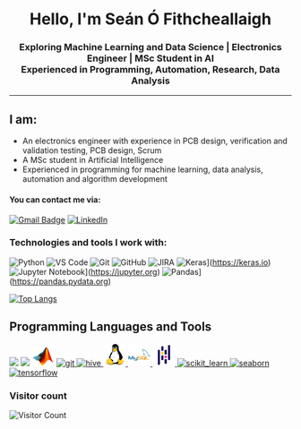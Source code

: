 <h1 align="center">Hello, I'm Seán Ó Fithcheallaigh</h1>

<h3 align="center">
  Exploring Machine Learning and Data Science | Electronics Engineer | MSc Student in AI</br>
  Experienced in Programming, Automation, Research, Data Analysis </br>
</h3>

---
## I am:
- An electronics engineer with experience in PCB design, verification and validation testing, PCB design, Scrum
- A MSc student in Artificial Intelligence
- Experienced in programming for machine learning, data analysis, automation and algorithm development

#### You can contact me via:
[![Gmail Badge](https://img.shields.io/badge/-sofithcheallaigh@gmail.com-c14438?style=flat-square&logo=Gmail&logoColor=white&link=mailto:sofithcheallaigh@gmail.com)](mailto:sofithcheallaigh@gmail.com)
[![LinkedIn](https://img.shields.io/badge/-Seán%20Ó%20Fithcheallaigh-informational?style=flat-square&logo=linkedin&logoColor=white)](https://www.linkedin.com/in/se%C3%A1n-%C3%B3-fithcheallaigh-079/)

### Technologies and tools I work with:
![Python](https://img.shields.io/badge/-Python-black?style=flat-square&logo=Python)
![VS Code](https://img.shields.io/badge/-VS%20Code-007ACC?style=flat-square&logo=visual-studio-code)
![Git](https://img.shields.io/badge/-Git-black?style=flat-square&logo=git)
![GitHub](https://img.shields.io/badge/-GitHub-181717?style=flat-square&logo=github)
![JIRA](https://img.shields.io/badge/-JIRA-0052CC?style=flat-square&logo=jira)
![Keras](https://img.shields.io/badge/Keras-%23D00000.svg?style=for-the-badge&logo=Keras&logoColor=white)](https://keras.io)
![Jupyter Notebook](https://img.shields.io/badge/jupyter-%23FA0F00.svg?style=for-the-badge&logo=jupyter&logoColor=white)](https://jupyter.org)
![Pandas](https://img.shields.io/badge/pandas-%23150458.svg?style=for-the-badge&logo=pandas&logoColor=white)](https://pandas.pydata.org)

<!--
<details>
  <summary><b>Skills</b></summary>
  
[![python](https://img.shields.io/badge/python-★★★☆☆-lightgrey?labelColor=3776AB&logo=Python&style=for-the-badge&logoColor=white)](https://www.python.org/)
[![R](https://img.shields.io/badge/R-★☆☆☆☆-lightgrey?labelColor=276DC3&logo=R&style=for-the-badge&logoColor=white)](https://www.r-project.org/)
  
</details>


#### You can contact me via:
[![Gmail Badge](https://img.shields.io/badge/-sofithcheallaigh@gmail.com-c14438?style=flat-square&logo=Gmail&logoColor=white&link=mailto:sofithcheallaigh@gmail.com)](mailto:sofithcheallaigh@gmail.com)
[![LinkedIn](https://img.shields.io/badge/-Seán%20Ó%20Fithcheallaigh-informational?style=flat-square&logo=linkedin&logoColor=white)](https://www.linkedin.com/in/se%C3%A1n-%C3%B3-fithcheallaigh-079/)

<a href="https://github.com/ofithcheallaigh" target="_blank"><img src="https://github.com/ofithcheallaigh/ofithcheallaigh/blob/main/images/git.png" alt="GitHub" width="30"></a> ..>


[![Anurag's GitHub stats](https://github-readme-stats.vercel.app/api?username=ofithcheallaigh)](https://github.com/anuraghazra/github-readme-stats)
-->

[![Top Langs](https://github-readme-stats.vercel.app/api/top-langs/?username=ofithcheallaigh&layout=compact)](https://github.com/anuraghazra/github-readme-stats)


## Programming Languages and Tools
<img src = 'https://github.com/MarikIshtar007/MarikIshtar007/blob/master/images/c-original.svg' width='40'/> <img src = 'https://github.com/MarikIshtar007/MarikIshtar007/blob/master/images/python2.png' height='40'/> <img src = 'https://github.com/ofithcheallaigh/ofithcheallaigh/blob/main/images/mathworks.png' width='40'/> <a href="https://git-scm.com/" target="_blank" rel="noreferrer"> <img src="https://www.vectorlogo.zone/logos/git-scm/git-scm-icon.svg" alt="git" width="40" height="40"/> </a> 
<a href="https://hive.apache.org/" target="_blank" rel="noreferrer"> <img src="https://www.vectorlogo.zone/logos/apache_hive/apache_hive-icon.svg" alt="hive" width="40" height="40"/> </a> 
<a href="https://www.linux.org/" target="_blank" rel="noreferrer"> <img src="https://raw.githubusercontent.com/devicons/devicon/master/icons/linux/linux-original.svg" alt="linux" width="40" height="40"/> </a> 
<a href="https://www.mysql.com/" target="_blank" rel="noreferrer"> <img src="https://raw.githubusercontent.com/devicons/devicon/master/icons/mysql/mysql-original-wordmark.svg" alt="mysql" width="40" height="40"/> <a href="https://pandas.pydata.org/" target="_blank" rel="noreferrer"> <img src="https://raw.githubusercontent.com/devicons/devicon/2ae2a900d2f041da66e950e4d48052658d850630/icons/pandas/pandas-original.svg" alt="pandas" width="40" height="40"/> </a> 
<a href="https://scikit-learn.org/" target="_blank" rel="noreferrer"> <img src="https://upload.wikimedia.org/wikipedia/commons/0/05/Scikit_learn_logo_small.svg" alt="scikit_learn" width="40" height="40"/> </a> 
<a href="https://seaborn.pydata.org/" target="_blank" rel="noreferrer"> <img src="https://seaborn.pydata.org/_images/logo-mark-lightbg.svg" alt="seaborn" width="40" height="40"/> </a> 
<a href="https://www.tensorflow.org" target="_blank" rel="noreferrer"> <img src="https://www.vectorlogo.zone/logos/tensorflow/tensorflow-icon.svg" alt="tensorflow" width="40" height="40"/> </a> 
  
<!-- </p> -->

### Visitor count
<!--<img src="https://profile-counter.glitch.me/ofithcheallaigh/count.svg" />-->
![Visitor Count](https://profile-counter.glitch.me/ofithcheallaigh/count.svg)

<!--
👋
-->
